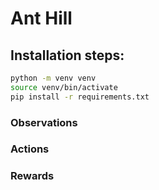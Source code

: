 # Ant Hill

## Installation steps:

```bash
python -m venv venv 
source venv/bin/activate 
pip install -r requirements.txt 
```


### Observations

### Actions

### Rewards
